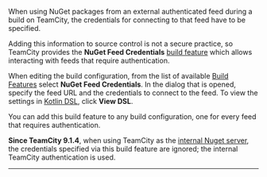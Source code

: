 [//]: # (title: NuGet Feed Credentials)
[//]: # (auxiliary-id: NuGet Feed Credentials)

When using NuGet packages from an external authenticated feed during a build on TeamCity, the credentials for connecting to that feed have to be specified.

Adding this information to source control is not a secure practice, so TeamCity provides the __NuGet Feed Credentials__ [build feature](adding-build-features.md) which allows interacting with feeds that require authentication.

When editing the build configuration, from the list of available [Build Features](adding-build-features.md) select __NuGet Feed Credentials__. In the dialog that is opened, specify the feed URL and the credentials to connect to the feed. To view the settings in [Kotlin DSL](kotlin-dsl.md), click __View DSL__.

You can add this build feature to any build configuration, one for every feed that requires authentication.

__Since TeamCity 9.1.4__, when using TeamCity as the [internal Nuget server](using-teamcity-as-nuget-feed.md), the credentials specified via this build feature are ignored; the internal TeamCity authentication is used.

__ __